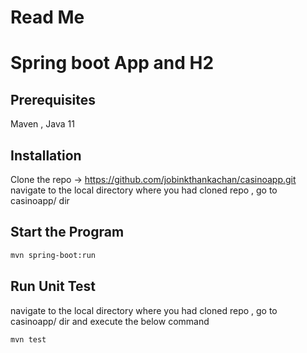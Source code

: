 # Read Me

# Spring boot App and H2

## Prerequisites

Maven , Java 11

## Installation

Clone the repo -> https://github.com/jobinkthankachan/casinoapp.git
navigate to the local directory where you had cloned repo , go to casinoapp/ dir

## Start the Program

```bash
mvn spring-boot:run
```

## Run Unit Test

navigate to the local directory where you had cloned repo , go to casinoapp/ dir and execute the below command

```bash
mvn test
```


